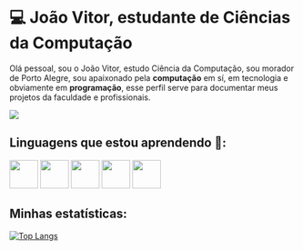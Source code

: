 # 💻 João Vitor, estudante de Ciências da Computação

Olá pessoal, sou o João Vitor, estudo Ciência da Computação, sou morador de Porto Alegre, sou apaixonado pela **computação** em sí, em tecnologia e obviamente em **programação**, 
esse perfil serve para documentar meus projetos da faculdade e profissionais.

<div>
<a href="https://www.linkedin.com/in/jo%C3%A3o-vitor-ribeiro-pereira-851a20247/" target="_blank"><img loading="lazy" src="https://img.shields.io/badge/-LinkedIn-%230077B5?style=for-the-badge&logo=linkedin&logoColor=white" target="_blank"></a>   
</div>

## Linguagens que estou aprendendo 📖: 
<div>
      <img width='50' height='50' src="https://cdn.jsdelivr.net/gh/devicons/devicon@latest/icons/python/python-original.svg" /> <img width='50' height='50' src="https://cdn.jsdelivr.net/gh/devicons/devicon@latest/icons/java/java-original.svg" /> <img width='50' height='50' src="https://cdn.jsdelivr.net/gh/devicons/devicon@latest/icons/html5/html5-original.svg" /> <img width='50' height='50' src="https://cdn.jsdelivr.net/gh/devicons/devicon@latest/icons/css3/css3-original.svg" /> <img width='50' height='50' src="https://cdn.jsdelivr.net/gh/devicons/devicon@latest/icons/oracle/oracle-original.svg" />

</div>

## Minhas estatísticas:
[![Top Langs](https://github-readme-stats.vercel.app/api/top-langs/?username=JVRPer)](https://github.com/anuraghazra/github-readme-stats)

